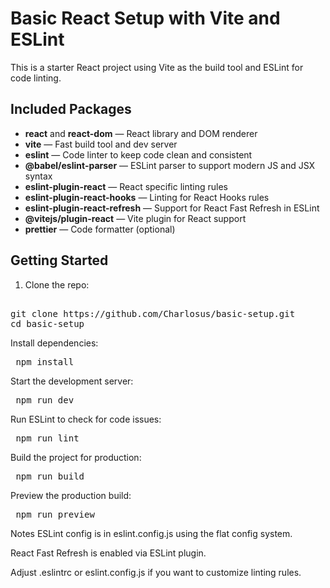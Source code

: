 # Basic React Setup with Vite and ESLint

This is a starter React project using Vite as the build tool and ESLint for code linting.

## Included Packages

- **react** and **react-dom** — React library and DOM renderer
- **vite** — Fast build tool and dev server
- **eslint** — Code linter to keep code clean and consistent
- **@babel/eslint-parser** — ESLint parser to support modern JS and JSX syntax
- **eslint-plugin-react** — React specific linting rules
- **eslint-plugin-react-hooks** — Linting for React Hooks rules
- **eslint-plugin-react-refresh** — Support for React Fast Refresh in ESLint
- **@vitejs/plugin-react** — Vite plugin for React support
- **prettier** — Code formatter (optional)

## Getting Started

1. Clone the repo:
<pre> 
git clone https://github.com/Charlosus/basic-setup.git   
cd basic-setup
</pre>
Install dependencies:

<pre> npm install  </pre>

Start the development server:

<pre> npm run dev  </pre>

Run ESLint to check for code issues:

<pre> npm run lint  </pre>

Build the project for production:

<pre> npm run build  </pre>

Preview the production build:

<pre> npm run preview  </pre>

Notes
ESLint config is in eslint.config.js using the flat config system.

React Fast Refresh is enabled via ESLint plugin.

Adjust .eslintrc or eslint.config.js if you want to customize linting rules.

